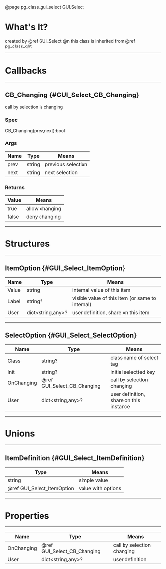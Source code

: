 ﻿@page pg_class_gui_select GUI.Select

# What's It?

created by @ref GUI_Select @n
this class is inherited from @ref pg_class_qht  

-----
# Callbacks

-----
## CB_Changing {#GUI_Select_CB_Changing}

call by selection is changing  

### Spec

CB_Changing(prev,next):bool

### Args

| Name | Type | Means |
|------|------|-------|
| prev | string | previous selection |
| next | string | next selection |

### Returns

| Value | Means |
|-------|-------|
| true | allow changing |
| false | deny changing |

-----
# Structures

-----
## ItemOption {#GUI_Select_ItemOption}

| Name | Type | Means |
|------|------|-------|
| Value | string | internal value of this item |
| Label | string? | visible value of this item (or same to internal) |
| User | dict<string,any>? | user definition, share on this item |

-----
## SelectOption {#GUI_Select_SelectOption}

| Name | Type | Means |
|------|------|-------|
| Class | string? | class name of select tag |
| Init | string? | initial selectted key |
| OnChanging | @ref GUI_Select_CB_Changing | call by selection changing |
| User | dict<string,any>? | user definition, share on this instance |

-----
# Unions

-----
## ItemDefinition {#GUI_Select_ItemDefinition}

| Type | Means |
|------|-------|
| string | simple value |
| @ref GUI_Select_ItemOption | value with options |

-----
# Properties

-----

| Name | Type | Means |
|------|------|-------|
| OnChanging | @ref GUI_Select_CB_Changing | call by selection changing |
| User | dict<string,any>? | user definition |

